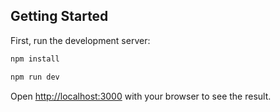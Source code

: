 ## Getting Started
First, run the development server:

```bash
npm install 

npm run dev
```

Open [http://localhost:3000](http://localhost:3000) with your browser to see the result.
